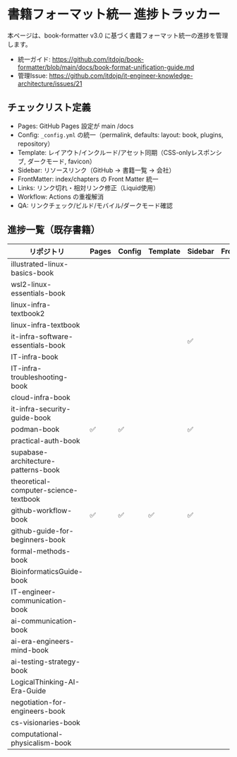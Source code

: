 # 書籍フォーマット統一 進捗トラッカー

本ページは、book-formatter v3.0 に基づく書籍フォーマット統一の進捗を管理します。

- 統一ガイド: https://github.com/itdojp/book-formatter/blob/main/docs/book-format-unification-guide.md
- 管理Issue: https://github.com/itdojp/it-engineer-knowledge-architecture/issues/21

## チェックリスト定義
- Pages: GitHub Pages 設定が main /docs
- Config: `_config.yml` の統一（permalink, defaults: layout: book, plugins, repository）
- Template: レイアウト/インクルード/アセット同期（CSS-onlyレスポンシブ, ダークモード, favicon）
- Sidebar: リソースリンク（GitHub → 書籍一覧 → 会社）
- FrontMatter: index/chapters の Front Matter 統一
- Links: リンク切れ・相対リンク修正（Liquid使用）
- Workflow: Actions の重複解消
- QA: リンクチェック/ビルド/モバイル/ダークモード確認

## 進捗一覧（既存書籍）

| リポジトリ | Pages | Config | Template | Sidebar | FrontMatter | Links | Workflow | QA |
|---|---|---|---|---|---|---|---|---|
| illustrated-linux-basics-book |  |  |  |  |  |  |  |  |
| wsl2-linux-essentials-book |  |  |  |  |  |  |  |  |
| linux-infra-textbook2 |  |  |  |  |  |  |  |  |
| linux-infra-textbook |  |  |  |  |  |  |  |  |
| it-infra-software-essentials-book |  |  |  | ✅ |  |  |  |  |
| IT-infra-book |  |  |  |  |  |  |  |  |
| IT-infra-troubleshooting-book |  |  |  |  |  |  |  |  |
| cloud-infra-book |  |  |  |  |  |  |  |  |
| it-infra-security-guide-book |  |  |  |  |  |  |  |  |
| podman-book | ✅ | ✅ |  | ✅ |  |  |  |  |
| practical-auth-book |  |  |  |  |  |  |  |  |
| supabase-architecture-patterns-book |  |  |  |  |  |  |  |  |
| theoretical-computer-science-textbook |  |  |  |  |  |  |  |  |
| github-workflow-book | ✅ | ✅ | ✅ | ✅ |  |  |  |  |
| github-guide-for-beginners-book |  |  |  |  |  |  |  |  |
| formal-methods-book |  |  |  |  |  |  |  |  |
| BioinformaticsGuide-book |  |  |  |  |  |  |  |  |
| IT-engineer-communication-book |  |  |  |  |  |  |  |  |
| ai-communication-book |  |  |  |  |  |  |  |  |
| ai-era-engineers-mind-book |  |  |  |  |  |  |  |  |
| ai-testing-strategy-book |  |  |  |  |  |  |  |  |
| LogicalThinking-AI-Era-Guide |  |  |  |  |  |  |  |  |
| negotiation-for-engineers-book |  |  |  |  |  |  |  |  |
| cs-visionaries-book |  |  |  |  |  |  |  |  |
| computational-physicalism-book |  |  |  |  |  |  |  |  |
